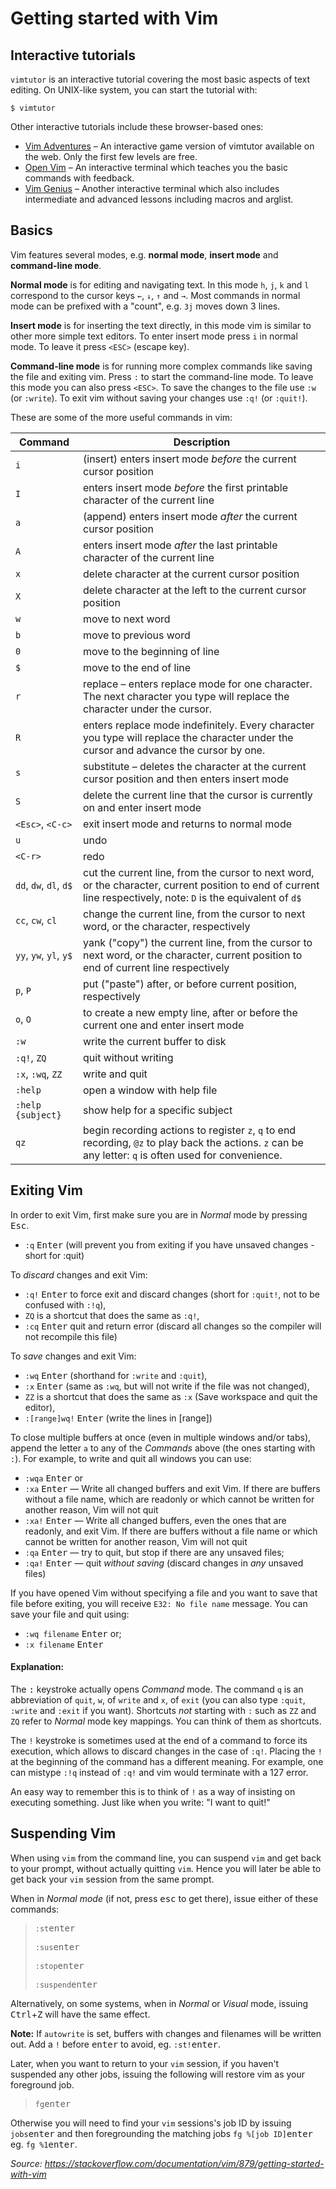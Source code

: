 # Getting started with Vim

## Interactive tutorials
`vimtutor` is an interactive tutorial covering the most basic aspects of text editing. On UNIX-like system, you can start the tutorial with:

    $ vimtutor

Other interactive tutorials include these browser-based ones:
- [Vim Adventures](https://vim-adventures.com/) – An interactive game version of vimtutor available on the web. Only the first few levels are free.
- [Open Vim](http://www.openvim.com/) – An interactive terminal which teaches you the basic commands with feedback.
- [Vim Genius](http://www.vimgenius.com/) – Another interactive terminal which also includes intermediate and advanced lessons including macros and arglist.


## Basics
Vim features several modes, e.g. **normal mode**, **insert mode** and **command-line mode**.

**Normal mode** is for editing and navigating text. In this mode `h`, `j`, `k` and `l` correspond to the cursor keys `←`, `↓`, `↑` and `→`. Most commands in normal mode can be prefixed with a "count", e.g. `3j` moves down 3 lines.

**Insert mode** is for inserting the text directly, in this mode vim is similar to other more simple text editors. To enter insert mode press `i` in normal mode. To leave it press `<ESC>` (escape key).

**Command-line mode** is for running more complex commands like saving the file and exiting vim. Press `:` to start the command-line mode. To leave this mode you can also press `<ESC>`. To save the changes to the file use `:w` (or `:write`). To exit vim without saving your changes use `:q!` (or `:quit!`).


These are some of the more useful commands in vim: 

Command | Description
---|---
`i` | (insert) enters insert mode *before* the current cursor position
`I` | enters insert mode *before* the first printable character of the current line
`a` | (append) enters insert mode *after* the current cursor position
`A` | enters insert mode *after* the last printable character of the current line
`x` | delete character at the current cursor position
`X` | delete character at the left to the current cursor position
`w` | move to next word 
`b` | move to previous word
`0` | move to the beginning of line 
`$` | move to the end of line
`r` | replace – enters replace mode for one character. The next character you type will replace the character under the cursor.
`R` | enters replace mode indefinitely. Every character you type will replace the character under the cursor and advance the cursor by one.
`s` | substitute – deletes the character at the current cursor position and then enters insert mode
`S` | delete the current line that the cursor is currently on and enter insert mode
`<Esc>`, `<C-c>` | exit insert mode and returns to normal mode
`u` | undo
`<C-r>` | redo
`dd`, `dw`, `dl`, `d$` | cut the current line, from the cursor to next word, or the character, current position to end of current line respectively, note: `D` is the equivalent of `d$`
`cc`, `cw`, `cl` | change the current line, from the cursor to next word, or the character, respectively
`yy`, `yw`, `yl`, `y$` | yank ("copy") the current line, from the cursor to next word, or the character, current position to end of current line respectively
`p`, `P` | put ("paste") after, or before current position, respectively
`o`, `O` | to create a new empty line, after or before the current one and enter insert mode
`:w` | write the current buffer to disk
`:q!`, `ZQ` | quit without writing
`:x`, `:wq`, `ZZ` | write and quit
`:help` | open a window with help file
`:help {subject}` | show help for a specific subject
`qz` | begin recording actions to register `z`, `q` to end recording, `@z` to play back the actions. `z` can be any letter: `q` is often used for convenience.

## Exiting Vim
In order to exit Vim, first make sure you are in *Normal* mode by pressing <kbd>Esc</kbd>.

 - `:q` <kbd>Enter</kbd> (will prevent you from exiting if you have unsaved changes - short for :quit)

To *discard* changes and exit Vim:

 - `:q!` <kbd>Enter</kbd> to force exit and discard changes (short for `:quit!`, not to be confused with `:!q`),
 - `ZQ` is a shortcut that does the same as `:q!`,
 - `:cq` <kbd>Enter</kbd> quit and return error (discard all changes so the compiler will not recompile this file)

To *save* changes and exit Vim:

 - `:wq` <kbd>Enter</kbd> (shorthand for `:write` and `:quit`),
 - `:x` <kbd>Enter</kbd> (same as `:wq`, but will not write if the file was not changed),
 - `ZZ` is a shortcut that does the same as `:x` (Save workspace and quit the editor),
 - `:[range]wq!` <kbd>Enter</kbd> (write the lines in [range])

To close multiple buffers at once (even in multiple windows and/or tabs), append the letter `a` to any of the *Commands* above (the ones starting with `:`). For example, to write and quit all windows you can use:

  - `:wqa` <kbd>Enter</kbd> or
  - `:xa` <kbd>Enter</kbd> &mdash; Write all changed buffers and exit Vim.  If there are buffers without a file name, which are readonly or which cannot be written for another reason, Vim will not quit
  - `:xa!` <kbd>Enter</kbd> &mdash; Write all changed buffers, even the ones that are readonly, and exit Vim.  If there are buffers without a file name or which cannot be written for another reason, Vim will not quit
  - `:qa` <kbd>Enter</kbd> &mdash; try to quit, but stop if there are any unsaved files;
  - `:qa!` <kbd>Enter</kbd> &mdash; quit *without saving* (discard changes in *any* unsaved files)

If you have opened Vim without specifying a file and you want to save that file before exiting, you will receive `E32: No file name` message. You can save your file and quit using:

 - `:wq filename` <kbd>Enter</kbd> or;
 - `:x filename` <kbd>Enter</kbd>

#### Explanation:

The <kbd>:</kbd> keystroke actually opens *Command* mode. The command `q` is an abbreviation of `quit`, `w`, of `write` and `x`, of `exit` (you can also type `:quit`, `:write` and `:exit` if you want). Shortcuts _not_ starting with `:` such as `ZZ` and `ZQ` refer to *Normal* mode key mappings. You can think of them as shortcuts.

The `!` keystroke is sometimes used at the end of a command to force its execution, which allows to discard changes in the case of `:q!`.
Placing the `!` at the beginning of the command has a different meaning.
For example, one can mistype `:!q` instead of `:q!` and vim would terminate with a 127 error.

An easy way to remember this is to think of `!` as a way of insisting on executing something.
Just like when you write: "I want to quit!"


## Suspending Vim
When using `vim` from the command line, you can suspend `vim` and get back to your prompt, without actually quitting `vim`. Hence you will later be able to get back your `vim` session from the same prompt.

When in *Normal mode* (if not, press <kbd>esc</kbd> to get there), issue either of these commands:

> `:st`<kbd>enter</kbd>
>
> `:sus`<kbd>enter</kbd>
>
> `:stop`<kbd>enter</kbd>
>
> `:suspend`<kbd>enter</kbd>


Alternatively, on some systems, when in *Normal* or *Visual* mode, issuing <kbd>Ctrl</kbd>+<kbd>Z</kbd> will have the same effect.

**Note:** If `autowrite` is set, buffers with changes and filenames will be written out. Add a `!` before <kbd>enter</kbd> to avoid, eg. `:st!`<kbd>enter</kbd>.

Later, when you want to return to your `vim` session, if you haven't suspended any other jobs, issuing the following will restore vim as your foreground job.

> `fg`<kbd>enter</kbd>

Otherwise you will need to find your `vim` sessions's job ID by issuing `jobs`<kbd>enter</kbd> and then foregrounding the matching jobs `fg %[job ID]`<kbd>enter</kbd> eg. `fg %1`<kbd>enter</kbd>.

  
_Source: <https://stackoverflow.com/documentation/vim/879/getting-started-with-vim>_
